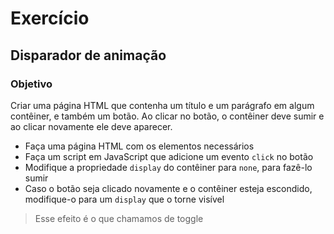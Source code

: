 # Exercício
## Disparador de animação

### Objetivo

Criar uma página HTML que contenha um título e um parágrafo em algum contêiner, e também um botão. Ao clicar no botão, o contêiner deve sumir e ao clicar novamente ele deve aparecer.

- Faça uma página HTML com os elementos necessários
- Faça um script em JavaScript que adicione um evento `click` no botão
- Modifique a propriedade `display` do contêiner para `none`, para fazê-lo sumir
- Caso o botão seja clicado novamente e o contêiner esteja escondido, modifique-o para um `display` que o torne visível

> Esse efeito é o que chamamos de toggle